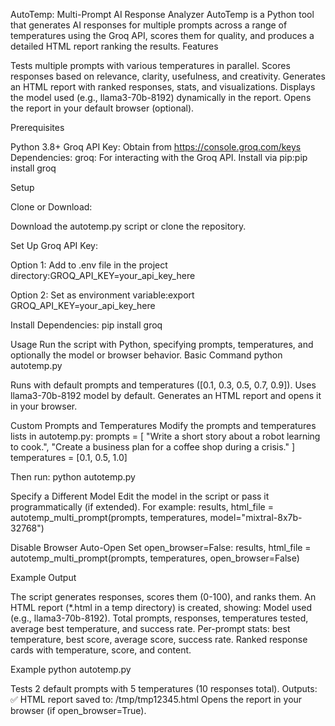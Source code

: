 AutoTemp: Multi-Prompt AI Response Analyzer
AutoTemp is a Python tool that generates AI responses for multiple prompts across a range of temperatures using the Groq API, scores them for quality, and produces a detailed HTML report ranking the results.
Features

Tests multiple prompts with various temperatures in parallel.
Scores responses based on relevance, clarity, usefulness, and creativity.
Generates an HTML report with ranked responses, stats, and visualizations.
Displays the model used (e.g., llama3-70b-8192) dynamically in the report.
Opens the report in your default browser (optional).

Prerequisites

Python 3.8+
Groq API Key: Obtain from https://console.groq.com/keys
Dependencies:
groq: For interacting with the Groq API.
Install via pip:pip install groq





Setup

Clone or Download:

Download the autotemp.py script or clone the repository.


Set Up Groq API Key:

Option 1: Add to .env file in the project directory:GROQ_API_KEY=your_api_key_here


Option 2: Set as environment variable:export GROQ_API_KEY=your_api_key_here





Install Dependencies:
pip install groq



Usage
Run the script with Python, specifying prompts, temperatures, and optionally the model or browser behavior.
Basic Command
python autotemp.py


Runs with default prompts and temperatures ([0.1, 0.3, 0.5, 0.7, 0.9]).
Uses llama3-70b-8192 model by default.
Generates an HTML report and opens it in your browser.

Custom Prompts and Temperatures
Modify the prompts and temperatures lists in autotemp.py:
prompts = [
    "Write a short story about a robot learning to cook.",
    "Create a business plan for a coffee shop during a crisis."
]
temperatures = [0.1, 0.5, 1.0]

Then run:
python autotemp.py

Specify a Different Model
Edit the model in the script or pass it programmatically (if extended). For example:
results, html_file = autotemp_multi_prompt(prompts, temperatures, model="mixtral-8x7b-32768")

Disable Browser Auto-Open
Set open_browser=False:
results, html_file = autotemp_multi_prompt(prompts, temperatures, open_browser=False)

Example Output

The script generates responses, scores them (0-100), and ranks them.
An HTML report (*.html in a temp directory) is created, showing:
Model used (e.g., llama3-70b-8192).
Total prompts, responses, temperatures tested, average best temperature, and success rate.
Per-prompt stats: best temperature, best score, average score, success rate.
Ranked response cards with temperature, score, and content.



Example
python autotemp.py


Tests 2 default prompts with 5 temperatures (10 responses total).
Outputs: ✅ HTML report saved to: /tmp/tmp12345.html
Opens the report in your browser (if open_browser=True).

